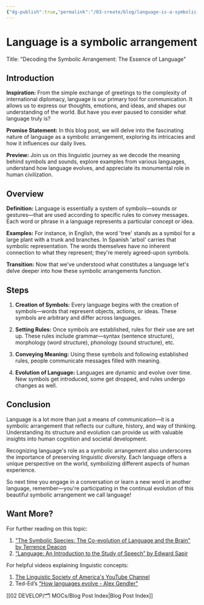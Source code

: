 ```yaml
---
{"dg-publish":true,"permalink":"/03-create/blog/language-is-a-symbolic-arrangement/","tags":["language"]}
---
```


# Language is a symbolic arrangement

Title: "Decoding the Symbolic Arrangement: The Essence of Language"

## Introduction
**Inspiration:** From the simple exchange of greetings to the complexity of international diplomacy, language is our primary tool for communication. It allows us to express our thoughts, emotions, and ideas, and shapes our understanding of the world. But have you ever paused to consider what language truly is? 

**Promise Statement:** In this blog post, we will delve into the fascinating nature of language as a symbolic arrangement, exploring its intricacies and how it influences our daily lives. 

**Preview:** Join us on this linguistic journey as we decode the meaning behind symbols and sounds, explore examples from various languages, understand how language evolves, and appreciate its monumental role in human civilization.

## Overview
**Definition:** Language is essentially a system of symbols—sounds or gestures—that are used according to specific rules to convey messages. Each word or phrase in a language represents a particular concept or idea.

**Examples:** For instance, in English, the word 'tree' stands as a symbol for a large plant with a trunk and branches. In Spanish 'arbol' carries that symbolic representation. The words themselves have no inherent connection to what they represent; they're merely agreed-upon symbols.

**Transition:** Now that we've understood what constitutes a language let's delve deeper into how these symbolic arrangements function.

## Steps
1. **Creation of Symbols:** Every language begins with the creation of symbols—words that represent objects, actions, or ideas. These symbols are arbitrary and differ across languages.
   
2. **Setting Rules:** Once symbols are established, rules for their use are set up. These rules include grammar—syntax (sentence structure), morphology (word structure), phonology (sound structure), etc. 

3. **Conveying Meaning:** Using these symbols and following established rules, people communicate messages filled with meaning. 

4. **Evolution of Language:** Languages are dynamic and evolve over time. New symbols get introduced, some get dropped, and rules undergo changes as well.

## Conclusion
Language is a lot more than just a means of communication—it is a symbolic arrangement that reflects our culture, history, and way of thinking. Understanding its structure and evolution can provide us with valuable insights into human cognition and societal development.

Recognizing language's role as a symbolic arrangement also underscores the importance of preserving linguistic diversity. Each language offers a unique perspective on the world, symbolizing different aspects of human experience.

So next time you engage in a conversation or learn a new word in another language, remember—you're participating in the continual evolution of this beautiful symbolic arrangement we call language!

## Want More?
For further reading on this topic:

1. ["The Symbolic Species: The Co-evolution of Language and the Brain" by Terrence Deacon](https://www.amazon.com/Symbolic-Species-Co-Evolution-Language-Brain/dp/0393317544)
2. [“Language: An Introduction to the Study of Speech” by Edward Sapir](https://www.amazon.com/Language-Introduction-Study-Edward-Sapir/dp/0486437442)

For helpful videos explaining linguistic concepts:

1. [The Linguistic Society of America's YouTube Channel](https://www.youtube.com/user/LingSocAm)
2. Ted-Ed’s [“How languages evolve - Alex Gendler"](https://www.youtube.com/watch?v=iWDKsHm6gTA)






[[02 DEVELOP/🗂️ MOCs/Blog Post Index\|Blog Post Index]]